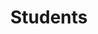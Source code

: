 ---
breadcrumb: <div id="breadcrumb"><a href="index.html">Home</a> <span class="breadcrumb_spacer">&gt;</span>
  <a href="news_events.html">News and Events</a> <span class="breadcrumb_spacer">&gt;</span>
  <a href="departments-4.html">Departments and Courses</a> <span class="breadcrumb_spacer">&gt;</span>
  <a href="cs_dep-2.html">Department of Computer Science</a> <span class="breadcrumb_spacer">&gt;</span>
  <strong>Students</strong></div>
headerimage: <img alt="" height="105" src="assets/2006/images/banners/departments.jpg" width="472"/>
html_title: Students
layout: 2006_default
left_title:
- <img alt="Computer" border="0" height="33" src="assets/2006/content/gt/91f3e9fd7ed19d82a3ca85a92046fd25.png"
  title="Computer" width="142"/>
- <img alt="Science" border="0" height="33" src="assets/2006/content/gt/05e5ab574e367fd87bc004ee44190c7f.png"
  title="Science" width="105"/>
old_website: true
permalink: /students-20.html
published: true
subnav:
- <li class="sub_no sub_first"><a href="cs_dep.html" title="About">About</a></li>
- <li class="sub_no"><a href="105.0.0.1.0.0.html" title="Faculty">Faculty</a></li>
- <li class="sub_no"><a href="106.0.0.1.0.0.html" title="Courses">Courses</a></li>
- <li class="sub_no"><a href="107.0.0.1.0.0.html" title="Students">Students</a></li>
title: Students
---